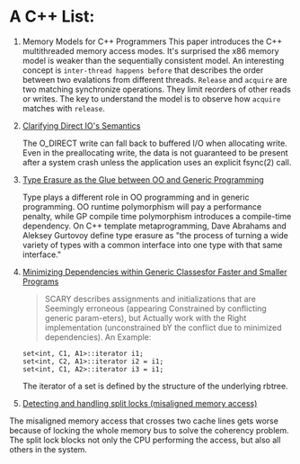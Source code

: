 # A C++ List:

1. Memory Models for C++ Programmers
   This paper introduces the C++ multithreaded memory access modes.
   It's surprised the x86 memory model is weaker than the sequentially consistent model.
   An interesting concept is `inter-thread happens before` that describes the order
   between two evalations from different threads.
   `Release` and `acquire` are two matching synchronize operations.
   They limit reorders of other reads or writes.
   The key to understand the model is to observe how `acquire` matches with `release`.
    
2. [Clarifying Direct IO's Semantics](https://ext4.wiki.kernel.org/index.php/Clarifying_Direct_IO%27s_Semantics)
   
   The O_DIRECT write can fall back to buffered I/O when allocating write.
   Even in the preallocating write, the data is not guaranteed to be present after a system crash unless the application uses an explicit fsync(2) call.

3. [Type Erasure as the Glue between OO and Generic Programming](https://www.artima.com/cppsource/type_erasure.html)

   Type plays a different role in OO programming and in generic programming.
   OO runtime polymorphism will pay a performance penalty, while GP compile time polymorphism introduces a compile-time dependency.
   On C++ template metaprogramming, Dave Abrahams and Aleksey Gurtovoy define type erasure as "the process of turning a wide variety of types with a common interface into one type with that same interface."


4. [Minimizing Dependencies within Generic Classesfor Faster and Smaller Programs](http://www.stroustrup.com/SCARY.pdf)

   > SCARY describes assignments and initializations that are Seemingly erroneous (appearing Constrained by conflicting generic param-eters), but Actually work with the Right implementation (unconstrained bY the conflict due to minimized dependencies). An Example:
   
   ```
   set<int, C1, A1>::iterator i1;
   set<int, C2, A1>::iterator i2 = i1;
   set<int, C1, A2>::iterator i3 = i1;
   ```
   The iterator of a set is defined by the structure of the underlying rbtree. 

5. [Detecting and handling split locks (misaligned memory access)](https://lwn.net/Articles/790464/)

The misaligned memory access that crosses two cache lines gets worse 
because of locking the whole memory bus to solve the coherency problem.
The split lock blocks not only the CPU performing the access, but also all others in the system.

